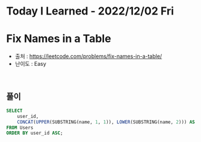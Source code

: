 # Today I Learned - 2022/12/02 Fri

# Fix Names in a Table
- 출처 : https://leetcode.com/problems/fix-names-in-a-table/
- 난이도 : Easy
<br>

## 풀이
```sql
SELECT
    user_id,
    CONCAT(UPPER(SUBSTRING(name, 1, 1)), LOWER(SUBSTRING(name, 2))) AS name
FROM Users
ORDER BY user_id ASC;
```
